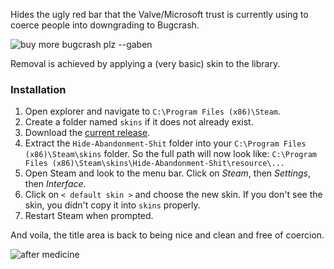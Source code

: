 Hides the ugly red bar that the Valve/Microsoft trust is currently using to coerce people into downgrading to Bugcrash.

![buy more bugcrash plz --gaben](https://user-images.githubusercontent.com/6332277/235016091-d67a4fcc-6cdd-4c23-bf4e-7d96005cbd08.png)

Removal is achieved by applying a (very basic) skin to the library.

### Installation
1. Open explorer and navigate to `C:\Program Files (x86)\Steam`.
2. Create a folder named `skins` if it does not already exist.
3. Download the [current release](https://github.com/TiberiumFusion/Hide-Steam-Client-Abandonment-Nuissance/releases/download/v1/Hide-Abandonment-Shit.Skin.v1.zip).
4. Extract the `Hide-Abandonment-Shit` folder into your `C:\Program Files (x86)\Steam\skins` folder. So the full path will now look like: `C:\Program Files (x86)\Steam\skins\Hide-Abandonment-Shit\resource\...`
5. Open Steam and look to the menu bar. Click on _Steam_, then _Settings_, then _Interface_.
6. Click on `< default skin >` and choose the new skin. If you don't see the skin, you didn't copy it into `skins` properly.
7. Restart Steam when prompted.

And voila, the title area is back to being nice and clean and free of coercion.

![after medicine](https://user-images.githubusercontent.com/6332277/235015245-a38cbdef-ed59-427e-9082-7fd6b666eb53.png)
